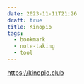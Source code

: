 ```yaml
---
date: 2023-11-11T21:26
draft: true
title: Kinopio
tags:
  - bookmark
  - note-taking
  - tool
---
```

https://kinopio.club

